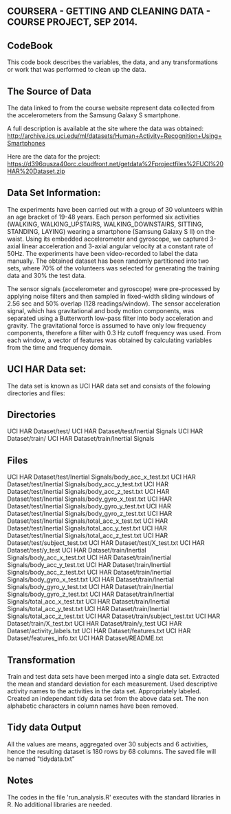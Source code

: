 ## COURSERA - GETTING AND CLEANING DATA - COURSE PROJECT, SEP 2014.
## CodeBook
This code book describes the variables, the data, and any transformations or work that was performed to clean up the data.

## The Source of Data
The data linked to from the course website represent data collected from the accelerometers from the Samsung Galaxy S smartphone. 

A full description is available at the site where the data was obtained:
http://archive.ics.uci.edu/ml/datasets/Human+Activity+Recognition+Using+Smartphones

Here are the data for the project:
https://d396qusza40orc.cloudfront.net/getdata%2Fprojectfiles%2FUCI%20HAR%20Dataset.zip

## Data Set Information:

The experiments have been carried out with a group of 30 volunteers within an age bracket of 19-48 years. Each person performed six activities (WALKING, WALKING_UPSTAIRS, WALKING_DOWNSTAIRS, SITTING, STANDING, LAYING) wearing a smartphone (Samsung Galaxy S II) on the waist. Using its embedded accelerometer and gyroscope, we captured 3-axial linear acceleration and 3-axial angular velocity at a constant rate of 50Hz. The experiments have been video-recorded to label the data manually. The obtained dataset has been randomly partitioned into two sets, where 70% of the volunteers was selected for generating the training data and 30% the test data.

The sensor signals (accelerometer and gyroscope) were pre-processed by applying noise filters and then sampled in fixed-width sliding windows of 2.56 sec and 50% overlap (128 readings/window). The sensor acceleration signal, which has gravitational and body motion components, was separated using a Butterworth low-pass filter into body acceleration and gravity. The gravitational force is assumed to have only low frequency components, therefore a filter with 0.3 Hz cutoff frequency was used. From each window, a vector of features was obtained by calculating variables from the time and frequency domain.

## UCI HAR Data set:
The data set is known as UCI HAR data set and consists of the folowing directories and files:
## Directories
UCI HAR Dataset/test/
UCI HAR Dataset/test/Inertial Signals 
UCI HAR Dataset/train/
UCI HAR Dataset/train/Inertial Signals
## Files 
UCI HAR Dataset/test/Inertial Signals/body_acc_x_test.txt
UCI HAR Dataset/test/Inertial Signals/body_acc_y_test.txt
UCI HAR Dataset/test/Inertial Signals/body_acc_z_test.txt
UCI HAR Dataset/test/Inertial Signals/body_gyro_x_test.txt
UCI HAR Dataset/test/Inertial Signals/body_gyro_y_test.txt
UCI HAR Dataset/test/Inertial Signals/body_gyro_z_test.txt
UCI HAR Dataset/test/Inertial Signals/total_acc_x_test.txt
UCI HAR Dataset/test/Inertial Signals/total_acc_y_test.txt
UCI HAR Dataset/test/Inertial Signals/total_acc_z_test.txt
UCI HAR Dataset/test/subject_test.txt
UCI HAR Dataset/test/X_test.txt
UCI HAR Dataset/test/y_test
UCI HAR Dataset/train/Inertial Signals/body_acc_x_test.txt
UCI HAR Dataset/train/Inertial Signals/body_acc_y_test.txt
UCI HAR Dataset/train/Inertial Signals/body_acc_z_test.txt
UCI HAR Dataset/train/Inertial Signals/body_gyro_x_test.txt
UCI HAR Dataset/train/Inertial Signals/body_gyro_y_test.txt
UCI HAR Dataset/train/Inertial Signals/body_gyro_z_test.txt
UCI HAR Dataset/train/Inertial Signals/total_acc_x_test.txt
UCI HAR Dataset/train/Inertial Signals/total_acc_y_test.txt
UCI HAR Dataset/train/Inertial Signals/total_acc_z_test.txt
UCI HAR Dataset/train/subject_test.txt
UCI HAR Dataset/train/X_test.txt
UCI HAR Dataset/train/y_test
UCI HAR Dataset/activity_labels.txt
UCI HAR Dataset/features.txt
UCI HAR Dataset/features_info.txt
UCI HAR Dataset/README.txt

## Transformation
Train and test data sets have been merged into a single data set. 
Extracted the mean and standard deviation for each measurement.
Used descriptive activity names to the activities in the data set.
Appropriately labeled.
Created an independant tidy data set from the above data set.
The non alphabetic characters in column names have been removed.

## Tidy data Output
All the values are means, aggregated over 30 subjects and 6 activities, hence the resulting dataset is 180 rows by 68 columns. The saved file will be named "tidydata.txt"

## Notes
The codes in the file 'run_analysis.R' executes with the standard libraries in R. No additional libraries are needed.


